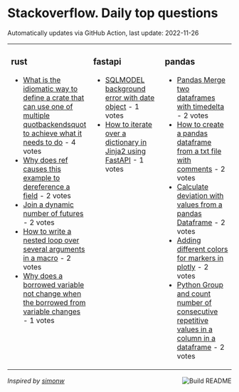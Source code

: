 # Stackoverflow. Daily top questions 

Automatically updates via GitHub Action, last update: <!-- date starts -->2022-11-26<!-- date ends -->


<table><tr><td valign="top" width="33%">

### rust
<!-- rust starts -->
* [What is the idiomatic way to define a crate that can use one of multiple quotbackendsquot to achieve what it needs to do](https://stackoverflow.com/questions/74580413/what-is-the-idiomatic-way-to-define-a-crate-that-can-use-one-of-multiple-backen) - 4 votes
* [Why does ref causes this example to dereference a field](https://stackoverflow.com/questions/74574340/why-does-ref-causes-this-example-to-dereference-a-field) - 2 votes
* [Join a dynamic number of futures](https://stackoverflow.com/questions/74575126/join-a-dynamic-number-of-futures) - 2 votes
* [How to write a nested loop over several arguments in a macro](https://stackoverflow.com/questions/74574269/how-to-write-a-nested-loop-over-several-arguments-in-a-macro) - 2 votes
* [Why does a borrowed variable not change when the borrowed from variable changes](https://stackoverflow.com/questions/74581383/why-does-a-borrowed-variable-not-change-when-the-borrowed-from-variable-changes) - 1 votes
<!-- rust ends -->
</td><td valign="top" width="34%">


### fastapi
<!-- fastapi starts -->
* [SQLMODEL background error with date object](https://stackoverflow.com/questions/74569607/sqlmodel-background-error-with-date-object) - 1 votes
* [How to iterate over a dictionary in Jinja2 using FastAPI](https://stackoverflow.com/questions/74583110/how-to-iterate-over-a-dictionary-in-jinja2-using-fastapi) - 1 votes
<!-- fastapi ends -->
</td><td valign="top" width="34%">


### pandas
<!-- pandas starts -->
* [Pandas Merge two dataframes with timedelta](https://stackoverflow.com/questions/74567688/pandas-merge-two-dataframes-with-timedelta) - 2 votes
* [How to create a pandas dataframe from a txt file with comments](https://stackoverflow.com/questions/74583565/how-to-create-a-pandas-dataframe-from-a-txt-file-with-comments) - 2 votes
* [Calculate deviation with values from a pandas Dataframe](https://stackoverflow.com/questions/74570007/calculate-deviation-with-values-from-a-pandas-dataframe) - 2 votes
* [Adding different colors for markers in plotly](https://stackoverflow.com/questions/74575385/adding-different-colors-for-markers-in-plotly) - 2 votes
* [Python Group and count number of consecutive repetitive values in a column in a dataframe](https://stackoverflow.com/questions/74575294/python-group-and-count-number-of-consecutive-repetitive-values-in-a-column-in-a) - 2 votes
<!-- pandas ends -->
</td></tr></table>

<a href="https://github.com/hp0404/hp0404/actions"><img src="https://github.com/hp0404/hp0404/workflows/Build%20README/badge.svg" align="right" alt="Build README"></a> <p>*Inspired by  [simonw](https://github.com/simonw/simonw)*</p>
